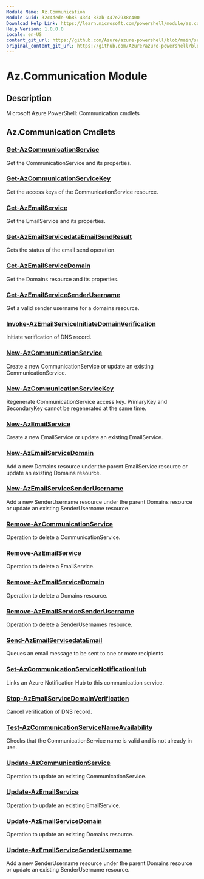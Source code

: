 ```yaml
---
Module Name: Az.Communication
Module Guid: 32c4dede-9b85-43d4-83ab-447e2938c400
Download Help Link: https://learn.microsoft.com/powershell/module/az.communication
Help Version: 1.0.0.0
Locale: en-US
content_git_url: https://github.com/Azure/azure-powershell/blob/main/src/Communication/Communication/help/Az.Communication.md
original_content_git_url: https://github.com/Azure/azure-powershell/blob/main/src/Communication/Communication/help/Az.Communication.md
---
```


# Az.Communication Module
## Description
Microsoft Azure PowerShell: Communication cmdlets

## Az.Communication Cmdlets
### [Get-AzCommunicationService](Get-AzCommunicationService.md)
Get the CommunicationService and its properties.

### [Get-AzCommunicationServiceKey](Get-AzCommunicationServiceKey.md)
Get the access keys of the CommunicationService resource.

### [Get-AzEmailService](Get-AzEmailService.md)
Get the EmailService and its properties.

### [Get-AzEmailServicedataEmailSendResult](Get-AzEmailServicedataEmailSendResult.md)
Gets the status of the email send operation.

### [Get-AzEmailServiceDomain](Get-AzEmailServiceDomain.md)
Get the Domains resource and its properties.

### [Get-AzEmailServiceSenderUsername](Get-AzEmailServiceSenderUsername.md)
Get a valid sender username for a domains resource.

### [Invoke-AzEmailServiceInitiateDomainVerification](Invoke-AzEmailServiceInitiateDomainVerification.md)
Initiate verification of DNS record.

### [New-AzCommunicationService](New-AzCommunicationService.md)
Create a new CommunicationService or update an existing CommunicationService.

### [New-AzCommunicationServiceKey](New-AzCommunicationServiceKey.md)
Regenerate CommunicationService access key.
PrimaryKey and SecondaryKey cannot be regenerated at the same time.

### [New-AzEmailService](New-AzEmailService.md)
Create a new EmailService or update an existing EmailService.

### [New-AzEmailServiceDomain](New-AzEmailServiceDomain.md)
Add a new Domains resource under the parent EmailService resource or update an existing Domains resource.

### [New-AzEmailServiceSenderUsername](New-AzEmailServiceSenderUsername.md)
Add a new SenderUsername resource under the parent Domains resource or update an existing SenderUsername resource.

### [Remove-AzCommunicationService](Remove-AzCommunicationService.md)
Operation to delete a CommunicationService.

### [Remove-AzEmailService](Remove-AzEmailService.md)
Operation to delete a EmailService.

### [Remove-AzEmailServiceDomain](Remove-AzEmailServiceDomain.md)
Operation to delete a Domains resource.

### [Remove-AzEmailServiceSenderUsername](Remove-AzEmailServiceSenderUsername.md)
Operation to delete a SenderUsernames resource.

### [Send-AzEmailServicedataEmail](Send-AzEmailServicedataEmail.md)
Queues an email message to be sent to one or more recipients

### [Set-AzCommunicationServiceNotificationHub](Set-AzCommunicationServiceNotificationHub.md)
Links an Azure Notification Hub to this communication service.

### [Stop-AzEmailServiceDomainVerification](Stop-AzEmailServiceDomainVerification.md)
Cancel verification of DNS record.

### [Test-AzCommunicationServiceNameAvailability](Test-AzCommunicationServiceNameAvailability.md)
Checks that the CommunicationService name is valid and is not already in use.

### [Update-AzCommunicationService](Update-AzCommunicationService.md)
Operation to update an existing CommunicationService.

### [Update-AzEmailService](Update-AzEmailService.md)
Operation to update an existing EmailService.

### [Update-AzEmailServiceDomain](Update-AzEmailServiceDomain.md)
Operation to update an existing Domains resource.

### [Update-AzEmailServiceSenderUsername](Update-AzEmailServiceSenderUsername.md)
Add a new SenderUsername resource under the parent Domains resource or update an existing SenderUsername resource.

